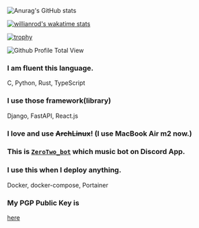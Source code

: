 ![Anurag's GitHub stats](https://github-readme-stats.vercel.app/api?username=kreimben&count_private=true&show_icons=true&theme=yeblu)

[![willianrod's wakatime stats](https://github-readme-stats.vercel.app/api/wakatime?username=kreimben&layout=compact&langs_count=5&theme=radical)](https://github.com/anuraghazra/github-readme-stats)

[![trophy](https://github-profile-trophy.vercel.app/?username=kreimben&theme=juicyfresh&no-bg=true&no-frame=true)](https://github.com/ryo-ma/github-profile-trophy)

![Github Profile Total View](https://komarev.com/ghpvc/?username=kreimben&color=green&style=plastic&label=Github+Profile+Total+View)

### I am fluent this language.
C, Python, Rust, TypeScript


### I use those framework(library)
Django, FastAPI, React.js


### I love and use ~~ArchLinux~~! (I use MacBook Air m2 now.)


### This is [`ZeroTwo_bot`](https://discord.com/api/oauth2/authorize?client_id=960047470589657108&permissions=2150631424&scope=applications.commands%20bot) which music bot on Discord App.


### I use this when I deploy anything.
Docker, docker-compose, Portainer

### My PGP Public Key is
[here](./pgp.md)
